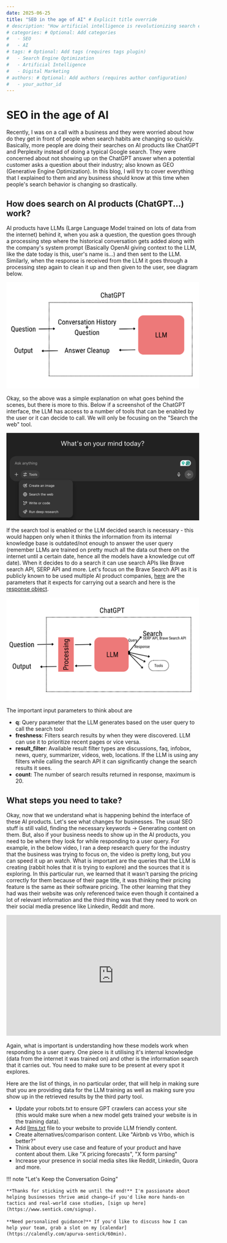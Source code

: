 ```yaml
---
date: 2025-06-25
title: "SEO in the age of AI" # Explicit title override
# description: "How artificial intelligence is revolutionizing search engine optimization and what it means for businesses." # Optional: Add a description
# categories: # Optional: Add categories
#   - SEO
#   - AI
# tags: # Optional: Add tags (requires tags plugin)
#   - Search Engine Optimization
#   - Artificial Intelligence
#   - Digital Marketing
# authors: # Optional: Add authors (requires author configuration)
#   - your_author_id
---
```


# SEO in the age of AI

<!-- Optional: Add an excerpt separator if you want a custom teaser on index pages -->

Recently, I was on a call with a business and they were worried about how do they get in front of people when search habits are changing so quickly. Basically, more people are doing their searches on AI products like ChatGPT and Perplexity instead of doing a typical Google search. They were concerned about not showing up on the ChatGPT answer when a potential customer asks a question about their industry; also known as GEO (Generative Engine Optimization).
In this blog, I will try to cover everything that I explained to them and any business should know at this time when people's search behavior is changing so drastically.

<!-- more -->

## How does search on AI products (ChatGPT...) work?

AI products have LLMs (Large Language Model trained on lots of data from the internet) behind it, when you ask a question, the question goes through a processing step where the historical conversation gets added along with the company's system prompt (Basically OpenAI giving context to the LLM, like the date today is this, user's name is...) and then sent to the LLM. Similarly, when the response is received from the LLM it goes through a processing step again to clean it up and then given to the user, see diagram below.

![AI Product Query Search](images/chagpt.png "How AI product process queries")

Okay, so the above was a simple explanation on what goes behind the scenes, but there is more to this. Below if a screenshot of the ChatGPT interface, the LLM has access to a number of tools that can be enabled by the user or it can decide to call. We will only be focusing on the "Search the web" tool.

![ChatGPT Interface](images/chatgpt_interface.png "ChatGPT Interface")

If the search tool is enabled or the LLM decided search is necessary - this would happen only when it thinks the information from its internal knowledge base is outdated/not enough to answer the user query (remember LLMs are trained on pretty much all the data out there on the internet until a certain date, hence all the models have a knowledge cut off date). When it decides to do a search it can use search APIs like Brave search API, SERP API and more. Let's focus on the Brave Search API as it is publicly known to be used multiple AI product companies, [here](https://api-dashboard.search.brave.com/app/documentation/web-search/query) are the parameters that it expects for carrying out a search and here is the [response object](https://api-dashboard.search.brave.com/app/documentation/web-search/responses).

![ChatGPT Tools](images/chatgpt_tools.png "ChatGPT with Tools")

The important input parameters to think about are

- **q**: Query parameter that the LLM generates based on the user query to call the search tool
- **freshness**: Filters search results by when they were discovered. LLM can use it to prioritize recent pages or vice versa.
- **result_filter**: Available result filter types are discussions, faq, infobox, news, query, summarizer, videos, web, locations. If the LLM is using any filters while calling the search API it can significantly change the search results it sees.
- **count**: The number of search results returned in response, maximum is 20.

## What steps you need to take?

Okay, now that we understand what is happening behind the interface of these AI products. Let's see what changes for businesses.
The usual SEO stuff is still valid, finding the necessary keywords -> Generating content on them. But, also if your business needs to show up in the AI
products, you need to be where they look for while responding to a user query. For example, in the below video, I ran a deep research query for the industry that the business was trying to focus on,
the video is pretty long, but you can speed it up an watch. What is important are the queries that the LLM is creating (rabbit holes that it is trying to explore) and the sources that it is exploring.
In this particular run, we learned that it wasn't parsing the pricing correctly for them because of their page title, it was thinking their pricing feature is the same as their software pricing. The
other learning that they had was their website was only referenced twice even though it contained a lot of relevant information and the third thing was that they need to work on their social media presence like Linkedin, Reddit and more.

<iframe width="560" height="315" src="https://www.youtube.com/embed/wPHicPL_lzw?si=NASx2qWoY52oEmz4" title="YouTube video player" frameborder="0" allow="accelerometer; autoplay; clipboard-write; encrypted-media; gyroscope; picture-in-picture; web-share" referrerpolicy="strict-origin-when-cross-origin" allowfullscreen></iframe>

Again, what is important is understanding how these models work when responding to a user query. One piece is it utilising it's internal knowledge (data from the internet it was trained on)
and other is the information search that it carries out. You need to make sure to be present at every spot it explores.

Here are the list of things, in no particular order, that will help in making sure that you are providing data for the LLM training as well as making sure you show up in the retrieved results by the third party tool.

- Update your robots.txt to ensure GPT crawlers can access your site (this would make sure when a new model gets trained your website is in the training data).
- Add [llms.txt](https://llmstxt.org/) file to your website to provide LLM friendly content.
- Create alternatives/comparison content. Like "Airbnb vs Vrbo, which is better?"
- Think about every use case and feature of your product and have content about them. Like "X pricing forecasts", "X form parsing"
- Increase your presence in social media sites like Reddit, Linkedin, Quora and more.

!!! note "Let's Keep the Conversation Going"

    **Thanks for sticking with me until the end!** I'm passionate about helping businesses thrive amid change—if you'd like more hands-on tactics and real-world case studies, [sign up here](https://www.sentick.com/signup).

    **Need personalized guidance?** If you'd like to discuss how I can help your team, grab a slot on my [calendar](https://calendly.com/apurva-sentick/60min).
